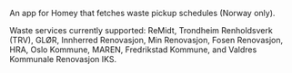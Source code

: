 An app for Homey that fetches waste pickup schedules (Norway only).

Waste services currently supported: ReMidt, Trondheim Renholdsverk (TRV), GLØR, Innherred Renovasjon, Min Renovasjon, Fosen Renovasjon, HRA, Oslo Kommune, MAREN, Fredrikstad Kommune, and Valdres Kommunale Renovasjon IKS.

